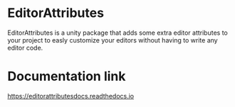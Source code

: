 # EditorAttributes
EditorAttributes is a unity package that adds some extra editor attributes to your project to easly customize your editors without having to write any editor code.

# Documentation link
https://editorattributesdocs.readthedocs.io
